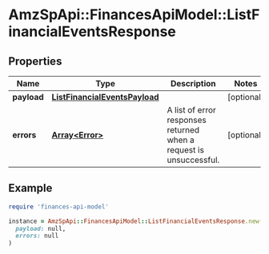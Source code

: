 # AmzSpApi::FinancesApiModel::ListFinancialEventsResponse

## Properties

| Name | Type | Description | Notes |
| ---- | ---- | ----------- | ----- |
| **payload** | [**ListFinancialEventsPayload**](ListFinancialEventsPayload.md) |  | [optional] |
| **errors** | [**Array&lt;Error&gt;**](Error.md) | A list of error responses returned when a request is unsuccessful. | [optional] |

## Example

```ruby
require 'finances-api-model'

instance = AmzSpApi::FinancesApiModel::ListFinancialEventsResponse.new(
  payload: null,
  errors: null
)
```

